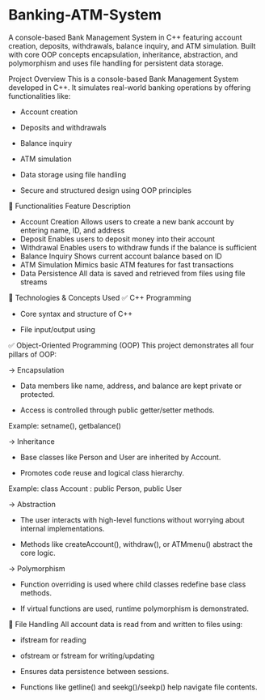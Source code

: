# Banking-ATM-System
A console-based Bank Management System in C++ featuring account creation, deposits, withdrawals, balance inquiry, and ATM simulation. Built with core OOP concepts encapsulation, inheritance, abstraction, and polymorphism and uses file handling for persistent data storage.

 Project Overview
This is a console-based Bank Management System developed in C++. It simulates real-world banking operations by offering functionalities like:

- Account creation

- Deposits and withdrawals

- Balance inquiry

- ATM simulation

- Data storage using file handling

- Secure and structured design using OOP principles

💎 Functionalities
Feature	Description
- Account Creation	Allows users to create a new bank account by entering name, ID, and address
- Deposit	Enables users to deposit money into their account
- Withdrawal	Enables users to withdraw funds if the balance is sufficient
- Balance Inquiry	Shows current account balance based on ID
- ATM Simulation	Mimics basic ATM features for fast transactions
- Data Persistence	All data is saved and retrieved from files using file streams

🔧 Technologies & Concepts Used
✅ C++ Programming
- Core syntax and structure of C++

- File input/output using <fstream>

✅ Object-Oriented Programming (OOP)
This project demonstrates all four pillars of OOP:

-> Encapsulation

- Data members like name, address, and balance are kept private or protected.

- Access is controlled through public getter/setter methods.

 Example: setname(), getbalance()

-> Inheritance

- Base classes like Person and User are inherited by Account.

- Promotes code reuse and logical class hierarchy.

Example: class Account : public Person, public User

-> Abstraction

- The user interacts with high-level functions without worrying about internal implementations.

- Methods like createAccount(), withdraw(), or ATMmenu() abstract the core logic.

-> Polymorphism

- Function overriding is used where child classes redefine base class methods.

- If virtual functions are used, runtime polymorphism is demonstrated.

💾 File Handling
All account data is read from and written to files using:

- ifstream for reading

- ofstream or fstream for writing/updating

- Ensures data persistence between sessions.

- Functions like getline() and seekg()/seekp() help navigate file contents.

